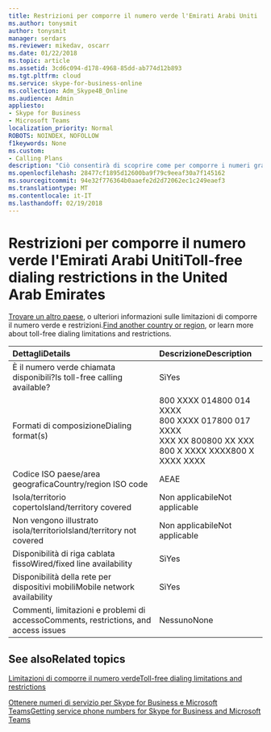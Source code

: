 ```yaml
---
title: Restrizioni per comporre il numero verde l'Emirati Arabi Uniti
ms.author: tonysmit
author: tonysmit
manager: serdars
ms.reviewer: mikedav, oscarr
ms.date: 01/22/2018
ms.topic: article
ms.assetid: 3cd6c094-d178-4968-85dd-ab774d12b893
ms.tgt.pltfrm: cloud
ms.service: skype-for-business-online
ms.collection: Adm_Skype4B_Online
ms.audience: Admin
appliesto:
- Skype for Business
- Microsoft Teams
localization_priority: Normal
ROBOTS: NOINDEX, NOFOLLOW
f1keywords: None
ms.custom:
- Calling Plans
description: "Ciò consentirà di scoprire come per comporre i numeri gratuito a pagamento in ogni paese/area geografica. Dopo aver selezionato il paese/area geografica, verranno visualizzate a una pagina specifica contenente informazioni specifiche, restrizioni e limiti per la disponibilità dei servizi verdi dove il numero verde è disponibile. Il formato di composizione e i formati verranno visualizzato i codice di accesso necessarie all'interno di ogni paese/area geografica comporre il numero verde."
ms.openlocfilehash: 28477cf1895d12600ba9f79c9eeaf30a7f145162
ms.sourcegitcommit: 94e32f776364b0aaefe2d2d72062ec1c249eaef3
ms.translationtype: MT
ms.contentlocale: it-IT
ms.lasthandoff: 02/19/2018
---
```

# <a name="toll-free-dialing-restrictions-in-the-united-arab-emirates"></a><span data-ttu-id="247fe-105">Restrizioni per comporre il numero verde l'Emirati Arabi Uniti</span><span class="sxs-lookup"><span data-stu-id="247fe-105">Toll-free dialing restrictions in the United Arab Emirates</span></span>

<span data-ttu-id="247fe-106">[Trovare un altro paese](../what-are-calling-plans-in-office-365/toll-free-dialing-limitations-and-restrictions.md), o ulteriori informazioni sulle limitazioni di comporre il numero verde e restrizioni.</span><span class="sxs-lookup"><span data-stu-id="247fe-106">[Find another country or region](../what-are-calling-plans-in-office-365/toll-free-dialing-limitations-and-restrictions.md), or learn more about toll-free dialing limitations and restrictions.</span></span>


|<span data-ttu-id="247fe-107">**Dettagli**</span><span class="sxs-lookup"><span data-stu-id="247fe-107">**Details**</span></span>|<span data-ttu-id="247fe-108">**Descrizione**</span><span class="sxs-lookup"><span data-stu-id="247fe-108">**Description**</span></span>|
|:-----|:-----|
|<span data-ttu-id="247fe-109">È il numero verde chiamata disponibili?</span><span class="sxs-lookup"><span data-stu-id="247fe-109">Is toll-free calling available?</span></span>  <br/> |<span data-ttu-id="247fe-110">Sì</span><span class="sxs-lookup"><span data-stu-id="247fe-110">Yes</span></span>  <br/> |
|<span data-ttu-id="247fe-111">Formati di composizione</span><span class="sxs-lookup"><span data-stu-id="247fe-111">Dialing format(s)</span></span>  <br/> | <span data-ttu-id="247fe-112">800 XXXX 014</span><span class="sxs-lookup"><span data-stu-id="247fe-112">800 014 XXXX</span></span> <br/>  <span data-ttu-id="247fe-113">800 XXXX 017</span><span class="sxs-lookup"><span data-stu-id="247fe-113">800 017 XXXX</span></span> <br/>  <span data-ttu-id="247fe-114">XXX XX 800</span><span class="sxs-lookup"><span data-stu-id="247fe-114">800 XX XXX</span></span> <br/>  <span data-ttu-id="247fe-115">800 X XXXX XXXX</span><span class="sxs-lookup"><span data-stu-id="247fe-115">800 X XXXX XXXX</span></span> <br/> |
|<span data-ttu-id="247fe-116">Codice ISO paese/area geografica</span><span class="sxs-lookup"><span data-stu-id="247fe-116">Country/region ISO code</span></span>  <br/> |<span data-ttu-id="247fe-117">AE</span><span class="sxs-lookup"><span data-stu-id="247fe-117">AE</span></span>  <br/> |
|<span data-ttu-id="247fe-118">Isola/territorio coperto</span><span class="sxs-lookup"><span data-stu-id="247fe-118">Island/territory covered</span></span>  <br/> |<span data-ttu-id="247fe-119">Non applicabile</span><span class="sxs-lookup"><span data-stu-id="247fe-119">Not applicable</span></span>  <br/> |
|<span data-ttu-id="247fe-120">Non vengono illustrato isola/territorio</span><span class="sxs-lookup"><span data-stu-id="247fe-120">Island/territory not covered</span></span>  <br/> |<span data-ttu-id="247fe-121">Non applicabile</span><span class="sxs-lookup"><span data-stu-id="247fe-121">Not applicable</span></span>  <br/> |
|<span data-ttu-id="247fe-122">Disponibilità di riga cablata fisso</span><span class="sxs-lookup"><span data-stu-id="247fe-122">Wired/fixed line availability</span></span>  <br/> |<span data-ttu-id="247fe-123">Sì</span><span class="sxs-lookup"><span data-stu-id="247fe-123">Yes</span></span>  <br/> |
|<span data-ttu-id="247fe-124">Disponibilità della rete per dispositivi mobili</span><span class="sxs-lookup"><span data-stu-id="247fe-124">Mobile network availability</span></span>  <br/> |<span data-ttu-id="247fe-125">Sì</span><span class="sxs-lookup"><span data-stu-id="247fe-125">Yes</span></span>  <br/> |
|<span data-ttu-id="247fe-126">Commenti, limitazioni e problemi di accesso</span><span class="sxs-lookup"><span data-stu-id="247fe-126">Comments, restrictions, and access issues</span></span>  <br/> |<span data-ttu-id="247fe-127">Nessuno</span><span class="sxs-lookup"><span data-stu-id="247fe-127">None</span></span>  <br/> |
   
## <a name="related-topics"></a><span data-ttu-id="247fe-128">See also</span><span class="sxs-lookup"><span data-stu-id="247fe-128">Related topics</span></span>

[<span data-ttu-id="247fe-129">Limitazioni di comporre il numero verde</span><span class="sxs-lookup"><span data-stu-id="247fe-129">Toll-free dialing limitations and restrictions</span></span>](../what-are-calling-plans-in-office-365/toll-free-dialing-limitations-and-restrictions.md)

[<span data-ttu-id="247fe-130">Ottenere numeri di servizio per Skype for Business e Microsoft Teams</span><span class="sxs-lookup"><span data-stu-id="247fe-130">Getting service phone numbers for Skype for Business and Microsoft Teams</span></span>](../what-is-phone-system-in-office-365/getting-service-phone-numbers.md)
